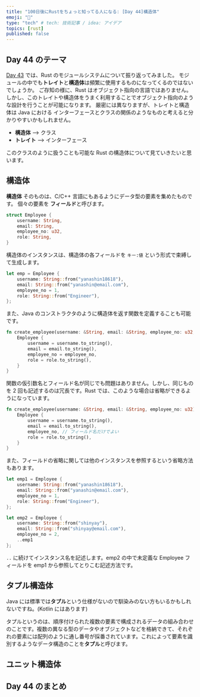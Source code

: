 ```yaml
---
title: "100日後にRustをちょっと知ってる人になる: [Day 44]構造体"
emoji: "🦀"
type: "tech" # tech: 技術記事 / idea: アイデア
topics: [rust]
published: false
---
```

## Day 44 のテーマ

[Day 43](https://zenn.dev/shinyay/articles/hello-rust-day043) では、Rust のモジュールシステムについて振り返ってみました。
モジュールの中でも**トレイト**と**構造体**は頻繁に使用するものになってくるのではないでしょうか。
ご存知の様に、Rust はオブジェクト指向の言語ではありません。しかし、このトレイトや構造体をうまく利用することでオブジェクト指向のような設計を行うことが可能になります。
厳密には異なりますが、トレイトと構造体は Java における インターフェースとクラスの関係のようなものと考えると分かりやすいかもしれません。

- **構造体** --> クラス
- **トレイト** --> インターフェース

このクラスのように扱うことも可能な Rust の構造体について見ていきたいと思います。

## 構造体

**構造体** そのものは、C/C++ 言語にもあるようにデータ型の要素を集めたものです。
個々の要素を **フィールド**と呼びます。

```rust
struct Employee {
    username: String,
    email: String,
    employee_no: u32,
    role: String,
}
```

構造体のインスタンスは、構造体の各フィールドを `キー:値` という形式で束縛して生成します。

```rust
let emp = Employee {
    username: String::from("yanashin18618"),
    email: String::from("yanashin@email.com"),
    employee_no = 1,
    role: String::from("Engineer"),
};
```

また、Java のコンストラクタのように構造体を返す関数を定義することも可能です。

```rust
fn create_employee(username: &String, email: &String, employee_no: u32, role: &String) -> Employee {
    Employee {
        username = username.to_string(),
        email = email.to_string(),
        employee_no = employee_no,
        role = role.to_string(),
    }
}
```

関数の仮引数名とフィールド名が同じでも問題はありません。しかし、同じものを 2 回も記述するのは冗長です。Rust では、このような場合は省略ができるようになっています。

```rust
fn create_employee(username: &String, email: &String, employee_no: u32) -> Employee {
    Employee {
        username = username.to_string(),
        email = email.to_string(),
        employee_no, // フィールド名だけでよい
        role = role.to_string(),
    }
}
```

また、フィールドの省略に関しては他のインスタンスを参照するという省略方法もあります。

```rust
let emp1 = Employee {
    username: String::from("yanashin18618"),
    email: String::from("yanashin@email.com"),
    employee_no = 1,
    role: String::from("Engineer"),
};

let emp2 = Employee {
    username: String::from("shinyay"),
    email: String::from("shinyay@email.com"),
    employee_no = 2,
    ..emp1
};
```

`..` に続けてインスタンス名を記述します。emp2 の中で未定義な Employee フィールドを emp1 から参照してとりこむ記述方法です。

## タプル構造体

Java には標準では**タプル**という仕様がないので馴染みのない方もいるかもしれないですね。(Kotlin にはあります)

タプルというのは、順序付けられた複数の要素で構成されるデータの組み合わせのことです。複数の異なる型のデータやオブジェクトなどを格納できて、それぞれの要素には配列のように通し番号が採番されています。これによって要素を識別するようなデータ構造のことを**タプル**と呼びます。

## ユニット構造体

## Day 44 のまとめ
